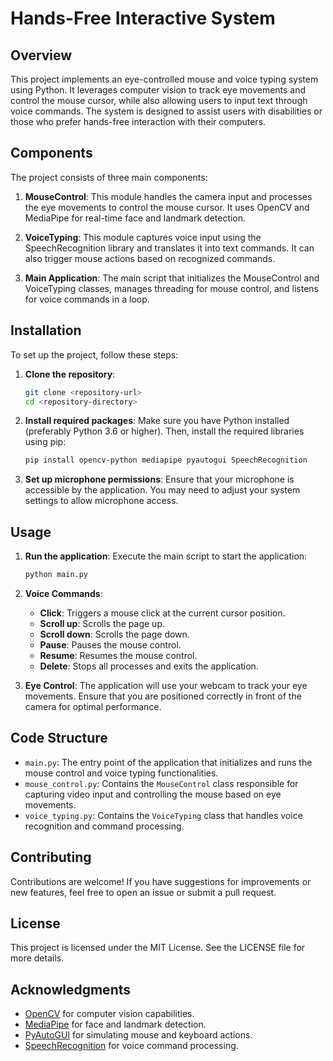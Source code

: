 # Hands-Free Interactive System

## Overview
This project implements an eye-controlled mouse and voice typing system using Python. It leverages computer vision to track eye movements and control the mouse cursor, while also allowing users to input text through voice commands. The system is designed to assist users with disabilities or those who prefer hands-free interaction with their computers.

## Components
The project consists of three main components:

1. **MouseControl**: This module handles the camera input and processes the eye movements to control the mouse cursor. It uses OpenCV and MediaPipe for real-time face and landmark detection.

2. **VoiceTyping**: This module captures voice input using the SpeechRecognition library and translates it into text commands. It can also trigger mouse actions based on recognized commands.

3. **Main Application**: The main script that initializes the MouseControl and VoiceTyping classes, manages threading for mouse control, and listens for voice commands in a loop.

## Installation
To set up the project, follow these steps:

1. **Clone the repository**:
   ```bash
   git clone <repository-url>
   cd <repository-directory>
   ```

2. **Install required packages**:
   Make sure you have Python installed (preferably Python 3.6 or higher). Then, install the required libraries using pip:
   ```bash
   pip install opencv-python mediapipe pyautogui SpeechRecognition
   ```

3. **Set up microphone permissions**:
   Ensure that your microphone is accessible by the application. You may need to adjust your system settings to allow microphone access.

## Usage
1. **Run the application**:
   Execute the main script to start the application:
   ```bash
   python main.py
   ```

2. **Voice Commands**:
   - **Click**: Triggers a mouse click at the current cursor position.
   - **Scroll up**: Scrolls the page up.
   - **Scroll down**: Scrolls the page down.
   - **Pause**: Pauses the mouse control.
   - **Resume**: Resumes the mouse control.
   - **Delete**: Stops all processes and exits the application.

3. **Eye Control**:
   The application will use your webcam to track your eye movements. Ensure that you are positioned correctly in front of the camera for optimal performance.

## Code Structure
- `main.py`: The entry point of the application that initializes and runs the mouse control and voice typing functionalities.
- `mouse_control.py`: Contains the `MouseControl` class responsible for capturing video input and controlling the mouse based on eye movements.
- `voice_typing.py`: Contains the `VoiceTyping` class that handles voice recognition and command processing.

## Contributing
Contributions are welcome! If you have suggestions for improvements or new features, feel free to open an issue or submit a pull request.

## License
This project is licensed under the MIT License. See the LICENSE file for more details.

## Acknowledgments
- [OpenCV](https://opencv.org/) for computer vision capabilities.
- [MediaPipe](https://mediapipe.dev/) for face and landmark detection.
- [PyAutoGUI](https://pyautogui.readthedocs.io/en/latest/) for simulating mouse and keyboard actions.
- [SpeechRecognition](https://pypi.org/project/SpeechRecognition/) for voice command processing.
